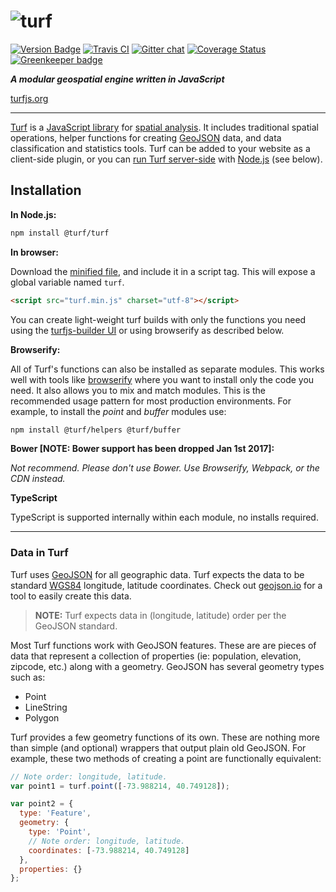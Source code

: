 ![turf](https://raw.githubusercontent.com/Turfjs/turf/9a1d5e8d99564d4080f1e2bf1517ed41d18012fa/logo.png)
======

[![Version Badge][npm-img]](npm-url)
[![Travis CI](https://travis-ci.org/Turfjs/turf.svg?branch=master)](https://travis-ci.org/Turfjs/turf)
[![Gitter chat][gitter-img]][gitter-url]
[![Coverage Status](https://coveralls.io/repos/github/Turfjs/turf/badge.svg)](https://coveralls.io/github/Turfjs/turf)
[![Greenkeeper badge](https://badges.greenkeeper.io/Turfjs/turf.svg)](https://greenkeeper.io/)

[npm-img]: https://img.shields.io/npm/v/@turf/turf.svg
[npm-url]: https://www.npmjs.com/package/@turf/turf
[gitter-img]: https://badges.gitter.im/Turfjs/turf.svg
[gitter-url]: https://gitter.im/Turfjs/turf

***A modular geospatial engine written in JavaScript***

[turfjs.org](http://turfjs.org/)

- - -

[Turf](https://turfjs.org) is a [JavaScript library](https://en.wikipedia.org/wiki/JavaScript_library) for [spatial analysis](http://en.wikipedia.org/wiki/Spatial_analysis). It includes traditional spatial operations, helper functions for creating [GeoJSON](http://geojson.org) data, and data classification and statistics tools. Turf can be added to your website as a client-side plugin, or you can [run Turf server-side](https://www.npmjs.com/package/turf) with [Node.js](http://nodejs.org/) (see below).

## Installation

**In Node.js:**

```bash
npm install @turf/turf
```

**In browser:**

Download the [minified file](https://npmcdn.com/@turf/turf/turf.min.js), and include it in a script tag. This will expose a global variable named `turf`.

```html
<script src="turf.min.js" charset="utf-8"></script>
```

You can create light-weight turf builds with only the functions you need using the [turfjs-builder UI](https://turfjs-builder.herokuapp.com/) or using browserify as described below.

**Browserify:**

All of Turf's functions can also be installed as separate modules. This works well with tools like [browserify](http://browserify.org/) where you want to install only the code you need. It also allows you to mix and match modules. This is the recommended usage pattern for most production environments. For example, to install the *point* and *buffer* modules use:

```sh
npm install @turf/helpers @turf/buffer
```

**Bower [NOTE: Bower support has been dropped Jan 1st 2017]:**

_Not recommend. Please don't use Bower. Use Browserify, Webpack, or the CDN instead._

**TypeScript**

TypeScript is supported internally within each module, no installs required.

- - -

### Data in Turf

Turf uses <a href='http://geojson.org/'>GeoJSON</a> for all geographic data. Turf expects the data to be standard <a href='http://en.wikipedia.org/wiki/World_Geodetic_System'>WGS84</a> longitude, latitude coordinates. Check out <a href='http://geojson.io/#id=gist:anonymous/844f013aae8354eb889c&map=12/38.8955/-77.0135'>geojson.io</a> for a tool to easily create this data.

> **NOTE:** Turf expects data in (longitude, latitude) order per the GeoJSON standard.

Most Turf functions work with GeoJSON features. These are are pieces of data that represent a collection of properties (ie: population, elevation, zipcode, etc.) along with a geometry. GeoJSON has several geometry types such as:

* Point
* LineString
* Polygon

Turf provides a few geometry functions of its own. These are nothing more than simple (and optional) wrappers that output plain old GeoJSON. For example, these two methods of creating a point are functionally equivalent:

```js
// Note order: longitude, latitude.
var point1 = turf.point([-73.988214, 40.749128]);

var point2 = {
  type: 'Feature',
  geometry: {
    type: 'Point',
    // Note order: longitude, latitude.
    coordinates: [-73.988214, 40.749128]
  },
  properties: {}
};
```
